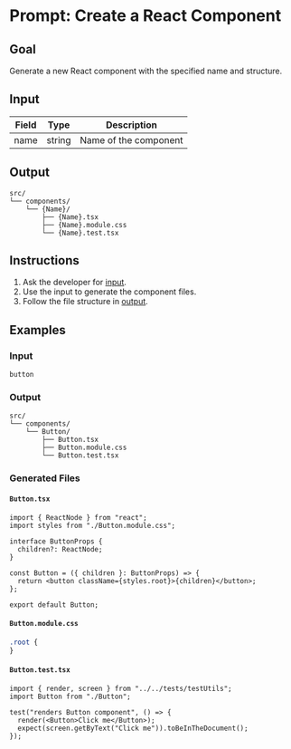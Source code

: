 # Prompt: Create a React Component

## Goal

Generate a new React component with the specified name and structure.

## Input

| Field | Type   | Description           |
| ----- | ------ | --------------------- |
| name  | string | Name of the component |

## Output

```text
src/
└── components/
    └── {Name}/
        ├── {Name}.tsx
        ├── {Name}.module.css
        └── {Name}.test.tsx
```

## Instructions

1. Ask the developer for [input](#input).
2. Use the input to generate the component files.
3. Follow the file structure in [output](#output).

## Examples

### Input

```text
button
```

### Output

```text
src/
└── components/
    └── Button/
        ├── Button.tsx
        ├── Button.module.css
        └── Button.test.tsx
```

### Generated Files

#### `Button.tsx`

```tsx
import { ReactNode } from "react";
import styles from "./Button.module.css";

interface ButtonProps {
  children?: ReactNode;
}

const Button = ({ children }: ButtonProps) => {
  return <button className={styles.root}>{children}</button>;
};

export default Button;
```

#### `Button.module.css`

```css
.root {
}
```

#### `Button.test.tsx`

```tsx
import { render, screen } from "../../tests/testUtils";
import Button from "./Button";

test("renders Button component", () => {
  render(<Button>Click me</Button>);
  expect(screen.getByText("Click me")).toBeInTheDocument();
});
```

